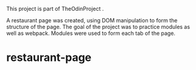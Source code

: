 This project is part of TheOdinProject .

A restaurant page was created, using DOM manipulation to form the structure
of the page. The goal of the project was to practice modules as well as webpack. Modules were used to form each tab of the page.

# restaurant-page